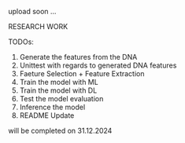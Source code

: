 upload soon ...

RESEARCH WORK

TODOs:
1. Generate the features from the DNA
2. Unittest with regards to generated DNA features
3. Faeture Selection + Feature Extraction
4. Train the model with ML
5. Train the model with DL
6. Test the model evaluation
7. Inference the model
8. README Update

will be completed on 31.12.2024
